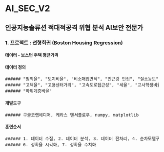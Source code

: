 # AI_SEC_V2
## 인공지능솔류션 적대적공격 위협 분석 AI보안 전문가  
### 1. 프로젝트 : 선형회귀  (Boston Housing Regression)
####  데이터 - 보스턴 주택 평균가격  
####  데이터 정의
<pre>
###### "범죄율", "토지비율", "비소매업면적", "인근강 인접", "질소농도", "평균방수"  
###### "고택율", "고용센터거리", "고속도로접근성", "세율", "교사학생비율", "흑인비율",
###### "하위계층비율"  
</pre>
####  개발도구
<pre>
###### 구글코랩에디어, 케라스 텐서플로우, numpy, matplotlib  
</pre>
#### 훈련순서
<pre>
###### 1. 데이터 수집, 2. 데이터 분석, 3. 데이터 전처리, 4. 순차모델구상, 5. 훈련결과시각화,
###### 6. 정확율 시각화, 7. 정확율 수치화
</pre>




























































































